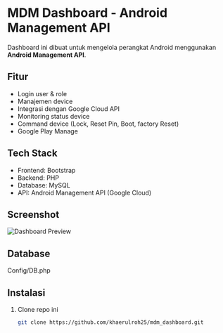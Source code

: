 # MDM Dashboard - Android Management API

Dashboard ini dibuat untuk mengelola perangkat Android menggunakan **Android Management API**.

## Fitur
- Login user & role
- Manajemen device
- Integrasi dengan Google Cloud API
- Monitoring status device
- Command device (Lock, Reset Pin, Boot, factory Reset)
- Google Play Manage

## Tech Stack
- Frontend: Bootstrap
- Backend: PHP
- Database: MySQL
- API: Android Management API (Google Cloud)

## Screenshot
![Dashboard Preview](screenshot.png)

## Database 
Config/DB.php

## Instalasi
1. Clone repo ini
   ```bash
   git clone https://github.com/khaerulroh25/mdm_dashboard.git
